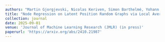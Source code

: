 ```yaml
---
authors: "Martin Gjorgjevski, Nicolas Keriven, Simon Barthelmé, Yohann De Castro"
title: "Node Regression on Latent Position Random Graphs via Local Averaging"
collection: journal
date: 2025-09-01
venue: 'Journal of Machine Learning Research (JMLR) (in press)'
paperurl: 'https://arxiv.org/abs/2410.21987'
---
```

